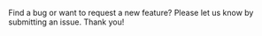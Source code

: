Find a bug or want to request a new feature?  Please let us know by submitting an issue.  Thank you!

